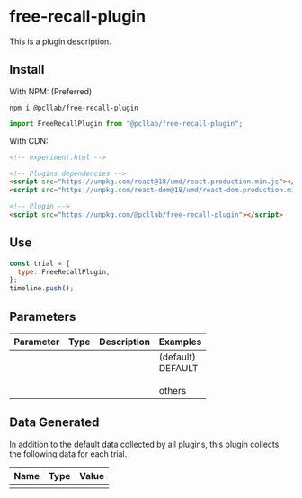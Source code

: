 # free-recall-plugin

This is a plugin description.

## Install

With NPM: (Preferred)

```
npm i @pcllab/free-recall-plugin
```

```js
import FreeRecallPlugin from "@pcllab/free-recall-plugin";
```

With CDN:

```html
<!-- experiment.html -->

<!-- Plugins dependencies -->
<script src="https://unpkg.com/react@18/umd/react.production.min.js"></script>
<script src="https://unpkg.com/react-dom@18/umd/react-dom.production.min.js"></script>

<!-- Plugin -->
<script src="https://unpkg.com/@pcllab/free-recall-plugin"></script>
```

## Use

```js
const trial = {
  type: FreeRecallPlugin,
};
timeline.push();
```

## Parameters

| Parameter | Type | Description | Examples                           |
| --------- | ---- | ----------- | ---------------------------------- |
|           |      |             | (default)<br>DEFAULT<br><br>others |

## Data Generated

In addition to the default data collected by all plugins, this plugin collects the following data for each trial.

| Name | Type | Value |
| ---- | ---- | ----- |
|      |      |       |
